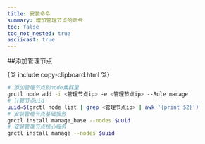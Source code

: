 ```yaml
---
title: 安装命令
summary: 增加管理节点的命令
toc: false
toc_not_nested: true
asciicast: true
---
```


<div id="toc"></div>
<!--
- 如果ip不是内网ip，扩容管理节点需要额外配置。
- export ETCD_LOCAL_IP=<即扩容机器当前ip>
- 扩容第三个节点安装时，可能会提示etcd go offline
- 手动启动etcd ,重新执行安装脚本即可	
-->

##添加管理节点

{% include copy-clipboard.html %}
```bash
# 添加管理节点到node集群里
grctl node add -i <管理节点ip> -e <管理节点ip> --Role manage
# 计算节点uid
uuid=$(grctl node list | grep <管理节点ip> | awk '{print $2}')
# 安装管理节点基础服务
grctl install manage_base --nodes $uuid
# 安装管理节点核心服务
grctl install manage --nodes $uuid

```
